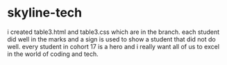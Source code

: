 # skyline-tech
i created table3.html and table3.css which are in the branch. each student did well in the marks and a sign is used to show a student that did not do well.
every student in cohort 17 is a hero and i really want all of us to excel in the world of coding and tech.

